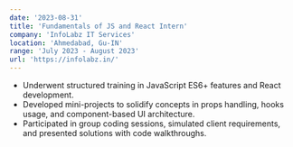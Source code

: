 ```yaml
---
date: '2023-08-31'
title: 'Fundamentals of JS and React Intern'
company: 'InfoLabz IT Services'
location: 'Ahmedabad, Gu-IN'
range: 'July 2023 - August 2023'
url: 'https://infolabz.in/'
---
```


- Underwent structured training in JavaScript ES6+ features and React development.
- Developed mini-projects to solidify concepts in props handling, hooks usage, and component-based UI architecture.
- Participated in group coding sessions, simulated client requirements, and presented solutions with code walkthroughs.
